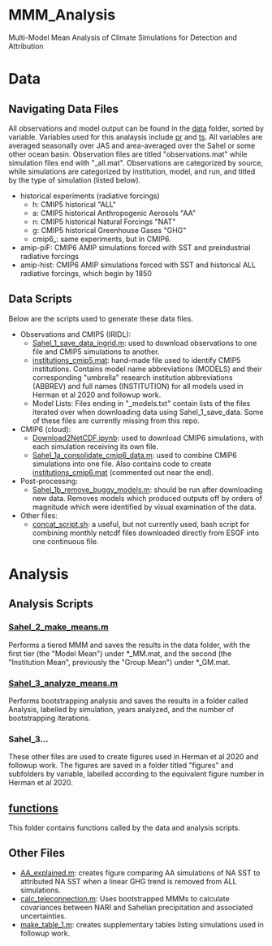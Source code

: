 # MMM_Analysis
Multi-Model Mean Analysis of Climate Simulations for Detection and Attribution

# Data

## Navigating Data Files
All observations and model output can be found in the [data](/data) folder, sorted by variable. Variables used for this analaysis include [pr](/data/pr) and [ts](/data/ts/MMM_data). All variables are averaged seasonally over JAS and area-averaged over the Sahel or some other ocean basin. 
Observation files are titled "observations.mat" while simulation files end with "\_all.mat". 
Observations are categorized by source, while simulations are categorized by institution, model, and run, and titled by the type of simulation (listed below).
* historical experiments (radiative forcings)
    - h: CMIP5 historical "ALL"  
    - a: CMIP5 historical Anthropogenic Aerosols "AA"  
    - n: CMIP5 historical Natural Forcings "NAT"  
    - g: CMIP5 historical Greenhouse Gases "GHG"  
    - cmip6_: same experiments, but in CMIP6.
* amip-piF: CMIP6 AMIP simulations forced with SST and preindustrial radiative forcings
* amip-hist: CMIP6 AMIP simulations forced with SST and historical ALL radiative forcings, which begin by 1850  

## Data Scripts
Below are the scripts used to generate these data files. 

* Observations and CMIP5 (IRIDL):
    - [Sahel_1_save_data_ingrid.m](/Sahel_1_save_data_ingrid.m): used to download observations to one file and CMIP5 simulations to another.
    - [institutions_cmip5.mat](/data/institutions_cmip5.mat): hand-made file used to identify CMIP5 institutions. Contains model name abbreviations (MODELS) and their corresponding "umbrella" research institution abbreviations (ABBREV) and full names (INSTITUTION) for all models used in Herman et al 2020 and followup work.
    - Model Lists: Files ending in "\_models.txt" contain lists of the files iterated over when downloading data using Sahel_1_save_data. Some of these files are currently missing from this repo.
* CMIP6 (cloud): 
    - [Download2NetCDF.ipynb](/Download2NetCDF.ipynb): used to download CMIP6 simulations, with each simulation receiving its own file.
    - [Sahel_1a_consolidate_cmip6_data.m](/Sahel_1a_consolidate_cmip6_data.m): used to combine CMIP6 simulations into one file. 
      Also contains code to create [institutions_cmip6.mat](/data/institutions_cmip6.mat) (commented out near the end).
* Post-processing:
    - [Sahel_1b_remove_buggy_models.m](/Sahel_1b_remove_buggy_models.m): should be run after downloading new data. Removes models which produced outputs off by orders of magnitude which were identified by visual examination of the data.
* Other files:
    - [concat_script.sh](/concat_script.sh): a useful, but not currently used, bash script for combining monthly netcdf files downloaded directly from ESGF into one continuous file.

# Analysis

## Analysis Scripts

### [Sahel_2_make_means.m](/Sahel_2_make_means.m)
Performs a tiered MMM and saves the results in the data folder, with the first tier (the "Model Mean") under \*\_MM.mat, and the second (the "Institution Mean", previously the "Group Mean") under \*\_GM.mat.

### [Sahel_3_analyze_means.m](/Sahel_3_analyze_means.m)
Performs bootstrapping analysis and saves the results in a folder called Analysis, labelled by simulation, years analyzed, and the number of bootstrapping iterations.

### Sahel_3...
These other files are used to create figures used in Herman et al 2020 and followup work. The figures are saved in a folder titled "figures" and subfolders by variable, labelled according to the equivalent figure number in Herman et al 2020.

## [functions](/functions)
This folder contains functions called by the data and analysis scripts.

## Other Files

* [AA_explained.m](/AA_explained.m): creates figure comparing AA simulations of NA SST to attributed NA SST when a linear GHG trend is removed from ALL simulations.
* [calc_teleconnection.m](/calc_teleconnection.m): Uses bootstrapped MMMs to calculate covariances between NARI and Sahelian precipitation and associated uncertainties.
* [make_table_1.m](/make_table_1.m): creates supplementary tables listing simulations used in followup work.
